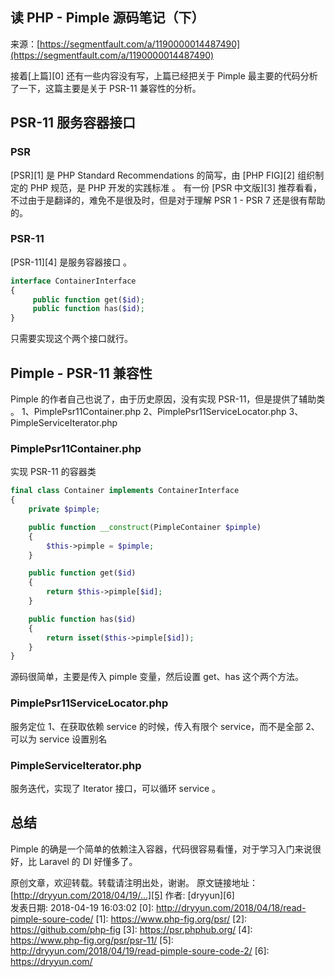 ## 读 PHP - Pimple 源码笔记（下）

来源：[https://segmentfault.com/a/1190000014487490](https://segmentfault.com/a/1190000014487490)

接着[上篇][0] 还有一些内容没有写，上篇已经把关于 Pimple 最主要的代码分析了一下，这篇主要是关于 PSR-11 兼容性的分析。
## PSR-11 服务容器接口
### PSR

[PSR][1] 是 PHP Standard Recommendations 的简写，由 [PHP FIG][2] 组织制定的 PHP 规范，是 PHP 开发的实践标准 。
有一份 [PSR 中文版][3] 推荐看看，不过由于是翻译的，难免不是很及时，但是对于理解 PSR 1 - PSR 7 还是很有帮助的。
### PSR-11

[PSR-11][4] 是服务容器接口 。

```php
interface ContainerInterface
{
     public function get($id);
     public function has($id);
}
```

只需要实现这个两个接口就行。
## Pimple - PSR-11 兼容性

Pimple 的作者自己也说了，由于历史原因，没有实现 PSR-11，但是提供了辅助类 。
1、PimplePsr11Container.php
2、PimplePsr11ServiceLocator.php
3、PimpleServiceIterator.php
### PimplePsr11Container.php

实现 PSR-11 的容器类

```php
final class Container implements ContainerInterface
{
    private $pimple;

    public function __construct(PimpleContainer $pimple)
    {
        $this->pimple = $pimple;
    }

    public function get($id)
    {
        return $this->pimple[$id];
    }

    public function has($id)
    {
        return isset($this->pimple[$id]);
    }
}
```

源码很简单，主要是传入 pimple 变量，然后设置 get、has 这个两个方法。
### PimplePsr11ServiceLocator.php

服务定位
1、在获取依赖 service 的时候，传入有限个 service，而不是全部
2、可以为 service 设置别名
### PimpleServiceIterator.php

服务迭代，实现了 Iterator 接口，可以循环 service 。
## 总结

Pimple 的确是一个简单的依赖注入容器，代码很容易看懂，对于学习入门来说很好，比 Laravel 的 DI 好懂多了。

原创文章，欢迎转载。转载请注明出处，谢谢。
原文链接地址：[http://dryyun.com/2018/04/19/...][5]
作者: [dryyun][6]  
发表日期: 2018-04-19 16:03:02
[0]: http://dryyun.com/2018/04/18/read-pimple-soure-code/
[1]: https://www.php-fig.org/psr/
[2]: https://github.com/php-fig
[3]: https://psr.phphub.org/
[4]: https://www.php-fig.org/psr/psr-11/
[5]: http://dryyun.com/2018/04/19/read-pimple-soure-code-2/
[6]: https://dryyun.com/